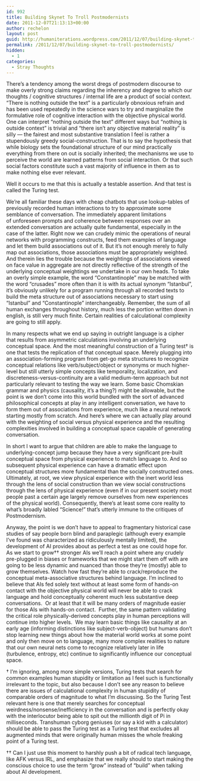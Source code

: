 ```yaml
---
id: 992
title: Building Skynet To Troll Postmodernists
date: 2011-12-07T21:13:13+00:00
author: rechelon
layout: post
guid: http://humaniterations.wordpress.com/2011/12/07/building-skynet-to-troll-postmodernists/
permalink: /2011/12/07/building-skynet-to-troll-postmodernists/
hidden:
  - 1
categories:
  - Stray Thoughts
---
```

There&#8217;s a tendency among the worst dregs of postmodern discourse to make overly strong claims regarding the inherency and degree to which our thoughts / cognitive structures / internal life are a product of social context. &#8220;There is nothing outside the text&#8221; is a particularly obnoxious refrain and has been used repeatedly in the science wars to try and marginalize the formulative role of cognitive interaction with the objective physical world. One can interpret &#8220;nothing outside the text&#8221; different ways but &#8220;nothing is outside context&#8221; is trivial and &#8220;there isn&#8217;t any objective material reality&#8221; is silly &#8212; the fairest and most substantive translation I feel is rather a stupendously greedy social-construction. That is to say the hypothesis that while biology sets the foundational structure of our mind practically everything from there on out is socially inherited; the mechanisms we use to perceive the world are learned patterns from social interaction. Or that such social factors constitute such a vast majority of influence in them as to make nothing else ever relevant.

Well it occurs to me that this is actually a testable assertion. And that test is called the Turing test.

We&#8217;re all familiar these days with cheap chatbots that use lookup-tables of previously recorded human interactions to try to approximate some semblance of conversation. The immediately apparent limitations of unforeseen prompts and coherence between responses over an extended conversation are actually quite fundamental, especially in the case of the latter. Right now we can crudely mimic the operations of neural networks with programming constructs, feed them examples of language and let them build associations out of it. But it&#8217;s not enough merely to fully map out associations, those associations must be appropriately weighted. And therein lies the trouble because the weightings of associations viewed on face value in aggregate are not directly reflective of the strength of the underlying conceptual weightings we undertake in our own heads. To take an overly simple example, the word &#8220;Constantinople&#8221; may be matched with the word &#8220;crusades&#8221; more often than it is with its actual synonym &#8220;Istanbul&#8221;, it&#8217;s obviously unlikely for a program running through all recorded texts to build the meta structure out of associations necessary to start using &#8220;Istanbul&#8221; and &#8220;Constantinople&#8221; interchangeably. Remember, the sum of all human exchanges throughout history, much less the portion written down in english, is still very much finite. Certain realities of calculational complexity are going to still apply.

In many respects what we end up saying in outright language is a cipher that results from asymmetric calculations involving an underlying conceptual space. And the most meaningful construction of a Turing test† is one that tests the replication of that conceptual space. Merely plugging into an association-forming program from get-go meta structures to recognize conceptual relations like verb/subject/object or synonyms or much higher-level but still utterly simple concepts like temporality, localization, and discreteness-versus-continuity are a valid medium-term approach but not particularly relevant to testing the way we learn. Some basic Chomskian grammar and physics (causality, it&#8217;s a thing?) might be allowable, but the point is we don&#8217;t come into this world bundled with the sort of advanced philosophical concepts at play in any intelligent conversation, we have to form them out of associations from experience, much like a neural network starting mostly from scratch. And here&#8217;s where we can actually play around with the weighting of social versus physical experience and the resulting complexities involved in building a conceptual space capable of generating conversation.

In short I want to argue that children are able to make the language to underlying-concept jump because they have a very significant pre-built conceptual space from physical experience to match language to. And so subsequent physical experience can have a dramatic effect upon conceptual structures more fundamental than the socially constructed ones. Ultimately, at root, we view physical experience with the inert world less through the lens of social construction than we view social constructions through the lens of physical experience (even if in our present society most people past a certain age largely remove ourselves from new experiences of the physical world). Consequently, there&#8217;s at least some core reality to what&#8217;s broadly labled &#8220;Science!&#8221; that&#8217;s utterly immune to the critiques of Postmodernism.

Anyway, the point is we don&#8217;t have to appeal to fragmentary historical case studies of say people born blind and paraplegic (although every example I&#8217;ve found was characterized as ridiculously mentally limited), the development of AI provides about as perfect a test as one could hope for. As we start to grow†† stronger AIs we&#8217;ll reach a point where any crudely pre-plugged in biases or frameworks that we might start them off with are going to be less dynamic and nuanced than those they&#8217;re (mostly) able to grow themselves. Watch how fast they&#8217;re able to crack/reproduce the conceptual meta-associative structures behind language. I&#8217;m inclined to believe that AIs fed solely text without at least some form of hands-on contact with the objective physical world will never be able to crack language and hold conceptually coherent much less substantive deep conversations.  Or at least that it will be many orders of magnitude easier for those AIs with hands-on contact.  Further, the same pattern validating the critical role physically-derived concepts play in human perceptions will continue into higher levels.  We may learn basic things like causality at an early age (informing distinctions like subject-verb-object) but humans don&#8217;t stop learning new things about how the material world works at some point and only then move on to language, many more complex realities to nature that our own neural nets come to recognize relatively later in life (turbulence, entropy, etc) continue to significantly influence our conceptual space.

† I&#8217;m ignoring, among more simple versions, Turing tests that search for common examples human stupidity or limitation as I feel such is functionally irrelevant to the topic, but also because I don&#8217;t see any reason to believe there are issues of calculational complexity in human stupidity of comparable orders of magnitude to what I&#8217;m discussing. So the Turing Test relevant here is one that merely searches for conceptual weirdness/nonsense/inefficiency in the conversation and is perfectly okay with the interlocutor being able to spit out the millionth digit of Pi in milliseconds. Transhuman cyborg geniuses (or say a kid with a calculator) should be able to pass the Turing test as a Turing test that excludes all augmented minds that were originally human misses the whole freaking point of a Turing test.

†† Can I just use this moment to harshly push a bit of radical tech language, like AFK versus IRL, and emphasize that we really should to start making the conscious choice to use the term &#8220;grow&#8221; instead of &#8220;build&#8221; when talking about AI development.